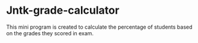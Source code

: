 # Jntk-grade-calculator
This mini program is created to calculate the percentage of students based on the grades they scored in exam.
